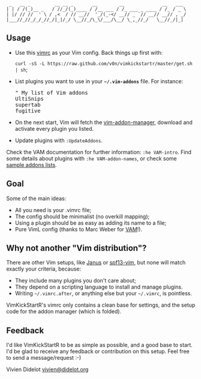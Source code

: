      _   __ _         __ __ _       __        __              __   ___
    | | / /(_)__ _   / //_/(_)____ / /__ ___ / /_ ___ _ ____ / /_ / _ \
    | |/ // //  ' \ / ,<  / // __//  '_/(_-</ __// _ `// __// __// , _/
    |___//_//_/_/_//_/|_|/_/ \__//_/\_\/___/\__/ \_,_//_/   \__//_/|_|

Usage
-----

* Use this [vimrc](https://github.com/v0n/vimkickstartr/blob/master/vimrc) as
  your Vim config. Back things up first with:

  `curl -sS -L https://raw.github.com/v0n/vimkickstartr/master/get.sh | sh`;

* List plugins you want to use in your **`~/.vim-addons`** file. For instance:
  <pre>
  " My list of Vim addons
  UltiSnips
  supertab
  fugitive
  </pre>

* On the next start, Vim will fetch the
  [vim-addon-manager](https://github.com/MarcWeber/vim-addon-manager), download
  and activate every plugin you listed.

* Update plugins with `:UpdateAddons`.

Check the VAM documentation for further information: `:he VAM-intro`.
Find some details about plugins with `:he VAM-addon-names`, or check some
[sample addons lists](https://github.com/v0n/vimkickstartr/tree/master/lists).

Goal
----

Some of the main ideas:

* All you need is your .vimrc file;
* The config should be minimalist (no overkill mapping);
* Using a plugin should be as easy as adding its name to a file;
* Pure VimL config (thanks to Marc Weber for 
  [VAM](https://github.com/MarcWeber/vim-addon-manager)!).

Why not another "Vim distribution"?
-----------------------------------

There are other Vim setups, like [Janus](https://github.com/carlhuda/janus)
or [spf13-vim](https://github.com/spf13/spf13-vim), but none will match exactly
your criteria, because:

* They include many plugins you don't care about;
* They depend on a scripting language to install and manage plugins.
* Writing `~/.vimrc.after`, or anything else but your `~/.vimrc`, is pointless.

VimKickStartR's vimrc only contains a clean base for settings, and the setup
code for the addon manager (which is folded).

Feedback
--------

I'd like VimKickStartR to be as simple as possible, and a good base to start.
I'd be glad to receive any feedback or contribution on this setup.
Feel free to send a message/request :-)



Vivien Didelot <vivien@didelot.org>
